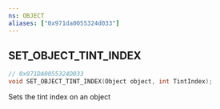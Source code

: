 ```yaml
---
ns: OBJECT
aliases: ["0x971da0055324d033"]
---
```

## SET_OBJECT_TINT_INDEX

```c
// 0x971DA0055324D033
void SET_OBJECT_TINT_INDEX(Object object, int TintIndex);
```

Sets the tint index on an object

